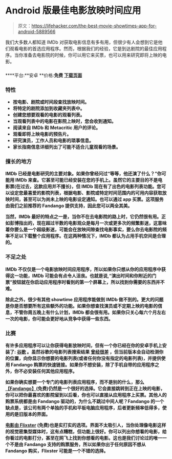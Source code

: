 # Android 版最佳电影放映时间应用

> 原文：<https://lifehacker.com/the-best-movie-showtimes-app-for-android-5889566>

我们大多数人都知道 IMDb 对获取电影信息有多有用，但很少有人会想到它是他们观看电影的首选应用程序。然而，根据我们的经验，它是到达剧院的最佳应用程序。当你准备去电影院的时候，你可以用它来买票，也可以用来研究即将上映的电影。



### [](http://imdb.com/)

****平台:**安卓
**价格:**免费
[**下载页面**](https://play.google.com/store/apps/details?id=com.imdb.mobile)**

### ****特性****

*   **按电影、剧院或时间段查找放映时间。**
*   **将特定的剧院添加到收藏夹列表中。**
*   **创建您想要观看的电影的观看列表。**
*   **当观看列表中的电影在影院上映时，您会收到通知。**
*   **阅读来自 IMDb 和 Metacritic 用户的评论。**
*   **观看即将上映电影的预告片。**
*   **研究演员，工作人员和电影的琐事信息。**
*   **家长指南信息详细列出了可能不适合儿童观看的场景。**

### ****擅长的地方****

**IMDb 已经是电影研究的主要对象。如果你曾经问过“等等，他还演了什么？”你可能用 IMDb 来查。它甚至可能已经安装在您的手机上。虽然它的主要目的不是电影票(在过去，这款应用并不擅长)，但 IMDb 现在有了出色的电影列表功能。您可以设定您最喜爱的影院列表，根据电影、影院或特定时间范围内的可用内容获取放映时间，甚至可以为尚未上映的电影设定通知。也可以通过 app 买票。这项服务由我们之前推荐的 Fandango 提供支持，因此您可以两全其美。**

**当然，IMDb 最好的特点之一是，当你不在去电影院的路上时，它仍然很有用。正如彭博指出的，现在超过半数的电影观众是每月一次或更多次的频繁影迷，这意味着你要么是一个超级影迷，可能会在放映间隙查找电影事实，要么你去电影院的频率不足以下载整个应用程序。在这两种情况下，IMDb 都认为占用手机空间是合理的。**

### ****不足之处****

**IMDb 不仅仅是一个电影放映时间应用程序，所以如果你只想从你的应用程序中获得这一功能，IMDb 可能会有点令人沮丧。也就是说,“演出时间和你附近的门票”按钮就在你启动应用程序时看到的第一个屏幕上，所以找到你需要的东西并不难。**

**除此之外，很少有其他 showtime 应用程序能做到 IMDb 做不到的。更大的问题是你是否想要所有这些额外的功能。如果你想查找演员或不定期上映的电影的信息，不管你周五晚上有什么计划，IMDb 都会很有用。如果你只关心每六个月左右一次的电影，你可能会更好地从竞争中获得一些东西。**

### ****比赛****

**有许多应用程序可以让你获得电影放映时间，但有一个你已经在你的安卓手机上安装了: [**谷歌**](https://play.google.com/store/apps/details?id=com.google.android.googlequicksearchbox) 。虽然谷歌的电影列表搜索结果 [曾经很差](http://lifehacker.com/google-adds-improved-movie-listings-trailers-for-mobil-5412656) ，但当前版本会自动检测你的位置，向你显示你想要的电影列表(或者任何你没有指定的电影列表)，并提供使用 Fandango 购票的快速链接。如果你不想安装，除了手机自带的应用程序之外，你不必安装任何其他应用程序。**

**如果你确实想要一个专门的电影列表应用程序，而不是别的什么，那么[**【Fandango】**](https://play.google.com/store/apps/details?id=com.fandango)(免费)仍然是一个很好的选择。它会直接跳转到正在上映的电影，你可以把你最喜欢的影院留到以后看，你也可以直接从应用程序上买票。其他人的购票系统都是由 Fandango 驱动的，为什么不跳过中间人呢？Fandango 的一个缺点是，该公司有两个单独的手机和平板电脑应用程序，后者更新频率低得多，使用的是旧版本的界面。**

**[**电影由 Flixster**](https://play.google.com/store/apps/details?id=net.flixster.android) (免费)也是实打实的选项。界面不太吸引人，当你处理像电影这样的视觉密集型媒体时，这有点糟糕，但功能上很好。你可以列出你想看的电影，给你看过的电影打分，甚至在网飞上找到你想看的电影。这也是我们讨论过的唯一一个不是由 Fandango 支持的购票服务，所以如果你出于任何原因不想从 Fandango 购买，Flixster 可能是一个不错的选择。**